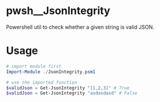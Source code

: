 # pwsh__JsonIntegrity
Powershell util to check whether a given string is valid JSON.

# Usage
```powershell
# import module first
Import-Module ./JsonIntegrity.psm1

# use the imported function
$validJson = Get-JsonIntegrity "[1,2,3]" # True
$validJson = Get-JsonIntegrity "asdasdasd" # False
```
